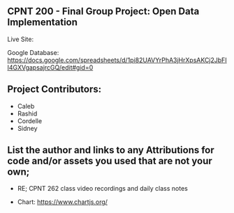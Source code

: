 ## CPNT 200 - Final Group Project: Open Data Implementation

Live Site:

Google Database: https://docs.google.com/spreadsheets/d/1pi82UAVYrPhA3jHrXpsAKCj2JbFII4GXVgapsajrcGQ/edit#gid=0

## Project Contributors:

- Caleb
- Rashid
- Cordelle
- Sidney

## List the author and links to any Attributions for code and/or assets you used that are not your own;

- RE; CPNT 262 class video recordings and daily class notes

- Chart: https://www.chartjs.org/
